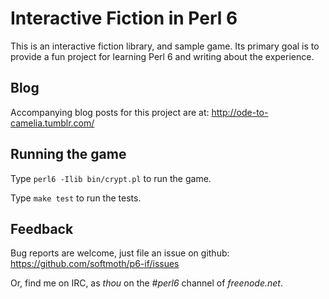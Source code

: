 # Interactive Fiction in Perl 6

This is an interactive fiction library, and sample game. Its
primary goal is to provide a fun project for learning Perl 6 and
writing about the experience.

## Blog

Accompanying blog posts for this project are at:
http://ode-to-camelia.tumblr.com/

## Running the game

Type `perl6 -Ilib bin/crypt.pl` to run the game.

Type `make test` to run the tests.

## Feedback

Bug reports are welcome, just file an issue on github:
https://github.com/softmoth/p6-if/issues

Or, find me on IRC, as _thou_ on the _#perl6_ channel of
_freenode.net_.
